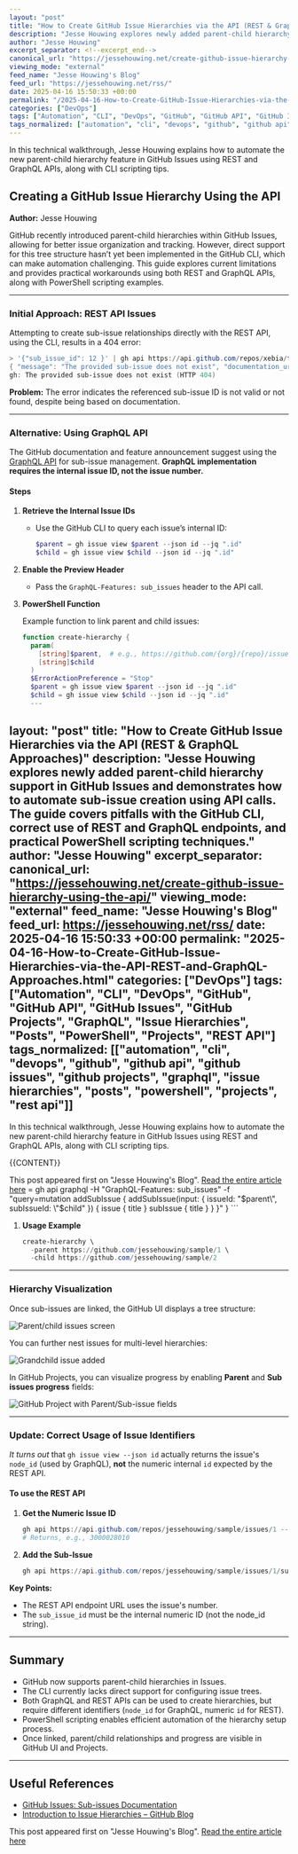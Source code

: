 ```yaml
---
layout: "post"
title: "How to Create GitHub Issue Hierarchies via the API (REST & GraphQL Approaches)"
description: "Jesse Houwing explores newly added parent-child hierarchy support in GitHub Issues and demonstrates how to automate sub-issue creation using API calls. The guide covers pitfalls with the GitHub CLI, correct use of REST and GraphQL endpoints, and practical PowerShell scripting techniques."
author: "Jesse Houwing"
excerpt_separator: <!--excerpt_end-->
canonical_url: "https://jessehouwing.net/create-github-issue-hierarchy-using-the-api/"
viewing_mode: "external"
feed_name: "Jesse Houwing's Blog"
feed_url: "https://jessehouwing.net/rss/"
date: 2025-04-16 15:50:33 +00:00
permalink: "/2025-04-16-How-to-Create-GitHub-Issue-Hierarchies-via-the-API-REST-and-GraphQL-Approaches.html"
categories: ["DevOps"]
tags: ["Automation", "CLI", "DevOps", "GitHub", "GitHub API", "GitHub Issues", "GitHub Projects", "GraphQL", "Issue Hierarchies", "Posts", "PowerShell", "Projects", "REST API"]
tags_normalized: ["automation", "cli", "devops", "github", "github api", "github issues", "github projects", "graphql", "issue hierarchies", "posts", "powershell", "projects", "rest api"]
---
```


In this technical walkthrough, Jesse Houwing explains how to automate the new parent-child hierarchy feature in GitHub Issues using REST and GraphQL APIs, along with CLI scripting tips.<!--excerpt_end-->

## Creating a GitHub Issue Hierarchy Using the API

**Author:** Jesse Houwing

GitHub recently introduced parent-child hierarchies within GitHub Issues, allowing for better issue organization and tracking. However, direct support for this tree structure hasn’t yet been implemented in the GitHub CLI, which can make automation challenging. This guide explores current limitations and provides practical workarounds using both REST and GraphQL APIs, along with PowerShell scripting examples.

---

### Initial Approach: REST API Issues

Attempting to create sub-issue relationships directly with the REST API, using the CLI, results in a 404 error:

```powershell
> '{"sub_issue_id": 12 }' | gh api https://api.github.com/repos/xebia/temp/issues/165/sub_issues -X post --input -
{ "message": "The provided sub-issue does not exist", "documentation_url": "https://docs.github.com/rest/issues/sub-issues#add-sub-issue", "status": "404" }
gh: The provided sub-issue does not exist (HTTP 404)
```

**Problem:** The error indicates the referenced sub-issue ID is not valid or not found, despite being based on documentation.

---

### Alternative: Using GraphQL API

The GitHub documentation and feature announcement suggest using the [GraphQL API](https://github.blog/changelog/2024-03-21-github-issues-adds-support-for-issue-types-and-parent-child-hierarchies/) for sub-issue management. **GraphQL implementation requires the internal issue ID, not the issue number.**

#### Steps

1. **Retrieve the Internal Issue IDs**
   - Use the GitHub CLI to query each issue’s internal ID:

     ```powershell
     $parent = gh issue view $parent --json id --jq ".id"
     $child = gh issue view $child --json id --jq ".id"
     ```

2. **Enable the Preview Header**
   - Pass the `GraphQL-Features: sub_issues` header to the API call.

3. **PowerShell Function**

    Example function to link parent and child issues:

    ```powershell
    function create-hierarchy {
      param(
        [string]$parent,  # e.g., https://github.com/{org}/{repo}/issues/{id}
        [string]$child
      )
      $ErrorActionPreference = "Stop"
      $parent = gh issue view $parent --json id --jq ".id"
      $child = gh issue view $child --json id --jq ".id"
      ---
layout: "post"
title: "How to Create GitHub Issue Hierarchies via the API (REST & GraphQL Approaches)"
description: "Jesse Houwing explores newly added parent-child hierarchy support in GitHub Issues and demonstrates how to automate sub-issue creation using API calls. The guide covers pitfalls with the GitHub CLI, correct use of REST and GraphQL endpoints, and practical PowerShell scripting techniques."
author: "Jesse Houwing"
excerpt_separator: <!--excerpt_end-->
canonical_url: "https://jessehouwing.net/create-github-issue-hierarchy-using-the-api/"
viewing_mode: "external"
feed_name: "Jesse Houwing's Blog"
feed_url: https://jessehouwing.net/rss/
date: 2025-04-16 15:50:33 +00:00
permalink: "2025-04-16-How-to-Create-GitHub-Issue-Hierarchies-via-the-API-REST-and-GraphQL-Approaches.html"
categories: ["DevOps"]
tags: ["Automation", "CLI", "DevOps", "GitHub", "GitHub API", "GitHub Issues", "GitHub Projects", "GraphQL", "Issue Hierarchies", "Posts", "PowerShell", "Projects", "REST API"]
tags_normalized: [["automation", "cli", "devops", "github", "github api", "github issues", "github projects", "graphql", "issue hierarchies", "posts", "powershell", "projects", "rest api"]]
---

In this technical walkthrough, Jesse Houwing explains how to automate the new parent-child hierarchy feature in GitHub Issues using REST and GraphQL APIs, along with CLI scripting tips.<!--excerpt_end-->

{{CONTENT}}

This post appeared first on "Jesse Houwing's Blog". [Read the entire article here](https://jessehouwing.net/create-github-issue-hierarchy-using-the-api/)
 = gh api graphql -H "GraphQL-Features: sub_issues" -f "query=mutation addSubIssue { addSubIssue(input: { issueId: \"$parent\", subIssueId: \"$child\" }) { issue { title } subIssue { title } } }"
    }
    ```

1. **Usage Example**

    ```powershell
    create-hierarchy \
      -parent https://github.com/jessehouwing/sample/1 \
      -child https://github.com/jessehouwing/sample/2
    ```

---

### Hierarchy Visualization

Once sub-issues are linked, the GitHub UI displays a tree structure:

![Parent/child issues screen](https://jessehouwing.net/content/images/2025/04/image.png)

You can further nest issues for multi-level hierarchies:

![Grandchild issue added](https://jessehouwing.net/content/images/2025/04/image-1.png)

In GitHub Projects, you can visualize progress by enabling **Parent** and **Sub issues progress** fields:

![GitHub Project with Parent/Sub-issue fields](https://jessehouwing.net/content/images/2025/04/image-2.png)

---

### Update: Correct Usage of Issue Identifiers

*It turns out* that `gh issue view --json id` actually returns the issue's `node_id` (used by GraphQL), **not** the numeric internal `id` expected by the REST API.

#### To use the REST API

1. **Get the Numeric Issue ID**

   ```powershell
   gh api https://api.github.com/repos/jessehouwing/sample/issues/1 --jq .id
   # Returns, e.g., 3000028010
   ```

2. **Add the Sub-Issue**

   ```powershell
   gh api https://api.github.com/repos/jessehouwing/sample/issues/1/sub_issues -X post -F sub_issue_id=3000028010
   ```

**Key Points:**

- The REST API endpoint URL uses the issue's number.
- The `sub_issue_id` must be the internal numeric ID (not the node_id string).

---

## Summary

- GitHub now supports parent-child hierarchies in Issues.
- The CLI currently lacks direct support for configuring issue trees.
- Both GraphQL and REST APIs can be used to create hierarchies, but require different identifiers (`node_id` for GraphQL, numeric `id` for REST).
- PowerShell scripting enables efficient automation of the hierarchy setup process.
- Once linked, parent/child relationships and progress are visible in GitHub UI and Projects.

---

## Useful References

- [GitHub Issues: Sub-issues Documentation](https://docs.github.com/rest/issues/sub-issues#add-sub-issue)
- [Introduction to Issue Hierarchies – GitHub Blog](https://github.blog/changelog/2024-03-21-github-issues-adds-support-for-issue-types-and-parent-child-hierarchies/)

This post appeared first on "Jesse Houwing's Blog". [Read the entire article here](https://jessehouwing.net/create-github-issue-hierarchy-using-the-api/)

